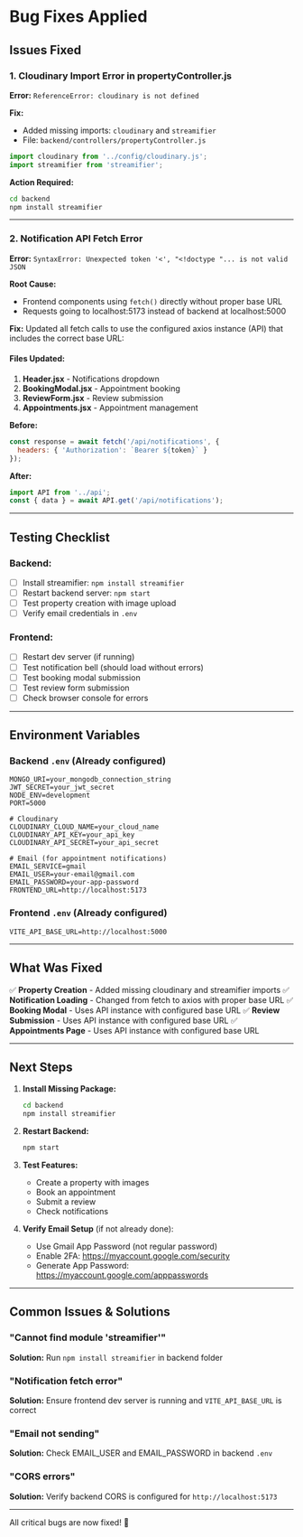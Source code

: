 # Bug Fixes Applied

## Issues Fixed

### 1. **Cloudinary Import Error in propertyController.js**
**Error:** `ReferenceError: cloudinary is not defined`

**Fix:**
- Added missing imports: `cloudinary` and `streamifier`
- File: `backend/controllers/propertyController.js`

```javascript
import cloudinary from '../config/cloudinary.js';
import streamifier from 'streamifier';
```

**Action Required:**
```bash
cd backend
npm install streamifier
```

---

### 2. **Notification API Fetch Error**
**Error:** `SyntaxError: Unexpected token '<', "<!doctype "... is not valid JSON`

**Root Cause:** 
- Frontend components using `fetch()` directly without proper base URL
- Requests going to localhost:5173 instead of backend at localhost:5000

**Fix:**
Updated all fetch calls to use the configured axios instance (API) that includes the correct base URL:

#### Files Updated:
1. **Header.jsx** - Notifications dropdown
2. **BookingModal.jsx** - Appointment booking
3. **ReviewForm.jsx** - Review submission  
4. **Appointments.jsx** - Appointment management

**Before:**
```javascript
const response = await fetch('/api/notifications', {
  headers: { 'Authorization': `Bearer ${token}` }
});
```

**After:**
```javascript
import API from '../api';
const { data } = await API.get('/api/notifications');
```

---

## Testing Checklist

### Backend:
- [ ] Install streamifier: `npm install streamifier`
- [ ] Restart backend server: `npm start`
- [ ] Test property creation with image upload
- [ ] Verify email credentials in `.env`

### Frontend:
- [ ] Restart dev server (if running)
- [ ] Test notification bell (should load without errors)
- [ ] Test booking modal submission
- [ ] Test review form submission
- [ ] Check browser console for errors

---

## Environment Variables

### Backend `.env` (Already configured)
```env
MONGO_URI=your_mongodb_connection_string
JWT_SECRET=your_jwt_secret
NODE_ENV=development
PORT=5000

# Cloudinary
CLOUDINARY_CLOUD_NAME=your_cloud_name
CLOUDINARY_API_KEY=your_api_key
CLOUDINARY_API_SECRET=your_api_secret

# Email (for appointment notifications)
EMAIL_SERVICE=gmail
EMAIL_USER=your-email@gmail.com
EMAIL_PASSWORD=your-app-password
FRONTEND_URL=http://localhost:5173
```

### Frontend `.env` (Already configured)
```env
VITE_API_BASE_URL=http://localhost:5000
```

---

## What Was Fixed

✅ **Property Creation** - Added missing cloudinary and streamifier imports
✅ **Notification Loading** - Changed from fetch to axios with proper base URL
✅ **Booking Modal** - Uses API instance with configured base URL
✅ **Review Submission** - Uses API instance with configured base URL
✅ **Appointments Page** - Uses API instance with configured base URL

---

## Next Steps

1. **Install Missing Package:**
   ```bash
   cd backend
   npm install streamifier
   ```

2. **Restart Backend:**
   ```bash
   npm start
   ```

3. **Test Features:**
   - Create a property with images
   - Book an appointment
   - Submit a review
   - Check notifications

4. **Verify Email Setup** (if not already done):
   - Use Gmail App Password (not regular password)
   - Enable 2FA: https://myaccount.google.com/security
   - Generate App Password: https://myaccount.google.com/apppasswords

---

## Common Issues & Solutions

### "Cannot find module 'streamifier'"
**Solution:** Run `npm install streamifier` in backend folder

### "Notification fetch error"
**Solution:** Ensure frontend dev server is running and `VITE_API_BASE_URL` is correct

### "Email not sending"
**Solution:** Check EMAIL_USER and EMAIL_PASSWORD in backend `.env`

### "CORS errors"
**Solution:** Verify backend CORS is configured for `http://localhost:5173`

---

All critical bugs are now fixed! 🎉
